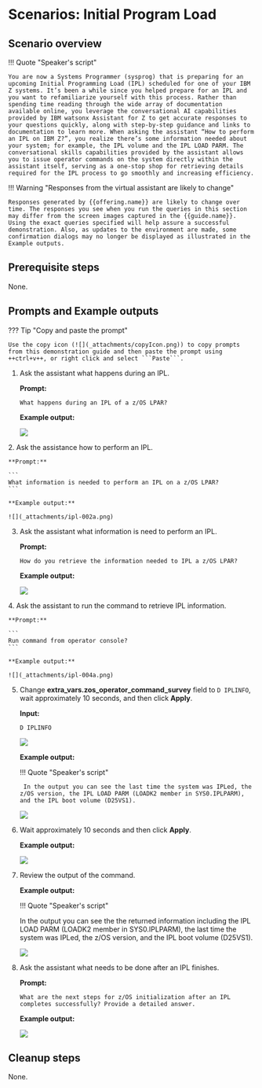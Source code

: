 # Scenarios: Initial Program Load
## Scenario overview
!!! Quote "Speaker's script"

    You are now a Systems Programmer (sysprog) that is preparing for an upcoming Initial Programming Load (IPL) scheduled for one of your IBM Z systems. It’s been a while since you helped prepare for an IPL and you want to refamiliarize yourself with this process. Rather than spending time reading through the wide array of documentation available online, you leverage the conversational AI capabilities provided by IBM watsonx Assistant for Z to get accurate responses to your questions quickly, along with step-by-step guidance and links to documentation to learn more. When asking the assistant “How to perform an IPL on IBM Z?”, you realize there’s some information needed about your system; for example, the IPL volume and the IPL LOAD PARM. The conversational skills capabilities provided by the assistant allows you to issue operator commands on the system directly within the assistant itself, serving as a one-stop shop for retrieving details required for the IPL process to go smoothly and increasing efficiency.

!!! Warning "Responses from the virtual assistant are likely to change"

    Responses generated by {{offering.name}} are likely to change over time. The responses you see when you run the queries in this section may differ from the screen images captured in the {{guide.name}}. Using the exact queries specified will help assure a successful demonstration. Also, as updates to the environment are made, some confirmation dialogs may no longer be displayed as illustrated in the Example outputs.

## Prerequisite steps
None.

<div style="page-break-after: always;"></div>

## Prompts and Example outputs
??? Tip "Copy and paste the prompt"

    Use the copy icon (![](_attachments/copyIcon.png)) to copy prompts from this demonstration guide and then paste the prompt using ++ctrl+v++, or right click and select ```Paste```.

1. Ask the assistant what happens during an IPL.
    
    **Prompt:**

    ```
    What happens during an IPL of a z/OS LPAR?
    ```

    **Example output:**

    ![](_attachments/ipl-001a.png)
<div style="page-break-after: always;"></div>
2. Ask the assistance how to perform an IPL.

    **Prompt:**

    ```
    What information is needed to perform an IPL on a z/OS LPAR?
    ```

    **Example output:**

    ![](_attachments/ipl-002a.png)

3. Ask the assistant what information is need to perform an IPL.

    **Prompt:**

    ```
    How do you retrieve the information needed to IPL a z/OS LPAR?
    ```

    **Example output:**

    ![](_attachments/ipl-003a.png)
<div style="page-break-after: always;"></div>
4. Ask the assistant to run the command to retrieve IPL information.
   
    **Prompt:**

    ```
    Run command from operator console?
    ```

    **Example output:**

    ![](_attachments/ipl-004a.png)
<div style="page-break-after: always;"></div>

5. Change **extra_vars.zos_operator_command_survey** field to `D IPLINFO`, wait approximately 10 seconds, and then click **Apply**.

    **Input:**
    ```
    D IPLINFO
    ```

    ![](_attachments/ipl-005c1.png)

    **Example output:**
    
    !!! Quote "Speaker's script"

        In the output you can see the last time the system was IPLed, the z/OS version, the IPL LOAD PARM (LOADK2 member in SYS0.IPLPARM), and the IPL boot volume (D25VS1).
    
    ![](_attachments/ipl-005c2.png)
<div style="page-break-after: always;"></div>

6. Wait approximately 10 seconds and then click **Apply**.

    **Example output:**
        
    ![](_attachments/ipl-005c3.png)

7. Review the output of the command.

    **Example output:**

    !!! Quote "Speaker's script"

    In the output you can see the the returned information including the IPL LOAD PARM (LOADK2 member in SYS0.IPLPARM), the last time the system was IPLed, the z/OS version, and the IPL boot volume (D25VS1).

    ![](_attachments/ipl-005c4.png)

8. Ask the assistant what needs to be done after an IPL finishes.
    
    **Prompt:**

    ```
    What are the next steps for z/OS initialization after an IPL completes successfully? Provide a detailed answer.
    ```

    **Example output:**   

    ![](_attachments/ipl-006a.png)

## Cleanup steps
None.
